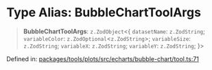 # Type Alias: BubbleChartToolArgs

> **BubbleChartToolArgs**: `z.ZodObject`\<\{ `datasetName`: `z.ZodString`; `variableColor`: `z.ZodOptional`\<`z.ZodString`\>; `variableSize`: `z.ZodString`; `variableX`: `z.ZodString`; `variableY`: `z.ZodString`; \}\>

Defined in: [packages/tools/plots/src/echarts/bubble-chart/tool.ts:71](https://github.com/GeoDaCenter/openassistant/blob/bf312b357cb340f1f76fa8b62441fb39bcbce0ce/packages/tools/plots/src/echarts/bubble-chart/tool.ts#L71)
